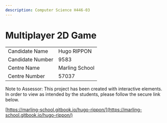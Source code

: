 ```yaml
---
description: Computer Science H446-03
---
```


# Multiplayer 2D Game

|                  |                |
| ---------------- | -------------- |
| Candidate Name   | Hugo RIPPON    |
| Candidate Number | 9583           |
| Centre Name      | Marling School |
| Centre Number    | 57037          |

Note to Assessor: This project has been created with interactive elements. In order to view as intended by the students, please follow the secure link below.



[https://marling-school.gitbook.io/hugo-rippon/](https://marling-school.gitbook.io/hugo-rippon/)
